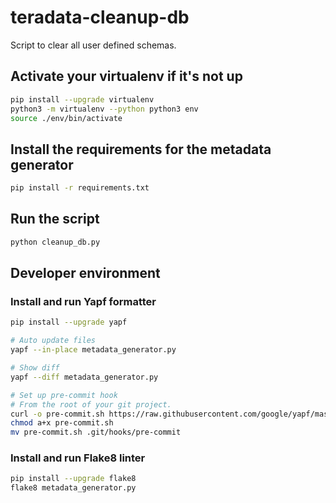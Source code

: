 # teradata-cleanup-db
Script to clear all user defined schemas.

## Activate your virtualenv if it's not up
```bash
pip install --upgrade virtualenv
python3 -m virtualenv --python python3 env
source ./env/bin/activate
```

## Install the requirements for the metadata generator
```bash
pip install -r requirements.txt
```

## Run the script
```bash
python cleanup_db.py
```

## Developer environment

### Install and run Yapf formatter

```bash
pip install --upgrade yapf

# Auto update files
yapf --in-place metadata_generator.py

# Show diff
yapf --diff metadata_generator.py

# Set up pre-commit hook
# From the root of your git project.
curl -o pre-commit.sh https://raw.githubusercontent.com/google/yapf/master/plugins/pre-commit.sh
chmod a+x pre-commit.sh
mv pre-commit.sh .git/hooks/pre-commit
```

### Install and run Flake8 linter

```bash
pip install --upgrade flake8
flake8 metadata_generator.py
```
